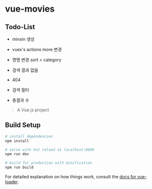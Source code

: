 # vue-movies

## Todo-List
* minxin 생성
* vuex's actions more 변경
* 명명 변경 sort > category

* 검색 결과 없음
* 404
* 검색 필터
* 총결과 수

> A Vue.js project

## Build Setup

``` bash
# install dependencies
npm install

# serve with hot reload at localhost:8080
npm run dev

# build for production with minification
npm run build
```

For detailed explanation on how things work, consult the [docs for vue-loader](http://vuejs.github.io/vue-loader).
